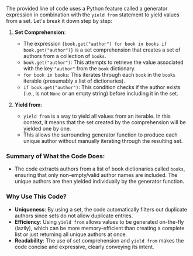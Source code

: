 The provided line of code uses a Python feature called a generator expression in combination with the `yield from` statement to yield values from a set. Let's break it down step by step:

1. **Set Comprehension**: 
   - The expression `{book.get("author") for book in books if book.get("author")}` is a set comprehension that creates a set of authors from a collection of `books`.
   - `book.get("author")`: This attempts to retrieve the value associated with the key `"author"` from the `book` dictionary. 
   - `for book in books`: This iterates through each `book` in the `books` iterable (presumably a list of dictionaries).
   - `if book.get("author")`: This condition checks if the author exists (i.e., is not `None` or an empty string) before including it in the set. 

2. **Yield from**:
   - `yield from` is a way to yield all values from an iterable. In this context, it means that the set created by the comprehension will be yielded one by one.
   - This allows the surrounding generator function to produce each unique author without manually iterating through the resulting set.

### Summary of What the Code Does:
- The code extracts authors from a list of book dictionaries called `books`, ensuring that only non-empty/valid author names are included. The unique authors are then yielded individually by the generator function.

### Why Use This Code?
- **Uniqueness**: By using a set, the code automatically filters out duplicate authors since sets do not allow duplicate entries.
- **Efficiency**: Using `yield from` allows values to be generated on-the-fly (lazily), which can be more memory-efficient than creating a complete list or just returning all unique authors at once.
- **Readability**: The use of set comprehension and `yield from` makes the code concise and expressive, clearly conveying its intent.